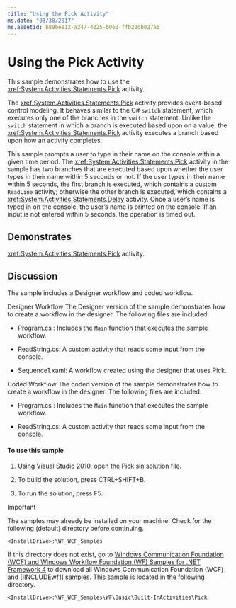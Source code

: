 ```yaml
---
title: "Using the Pick Activity"
ms.date: "03/30/2017"
ms.assetid: b89be812-a247-4025-b0e3-ffb20db027a6
---
```

# Using the Pick Activity
This sample demonstrates how to use the <xref:System.Activities.Statements.Pick> activity.

 The <xref:System.Activities.Statements.Pick> activity provides event-based control modeling. It behaves similar to the C# `switch` statement, which executes only one of the branches in the `switch` statement. Unlike the `switch` statement in which a branch is executed based upon on a value, the <xref:System.Activities.Statements.Pick> activity executes a branch based upon how an activity completes.

 This sample prompts a user to type in their name on the console within a given time period. The <xref:System.Activities.Statements.Pick> activity in the sample has two branches that are executed based upon whether the user types in their name within 5 seconds or not. If the user types in their name within 5 seconds, the first branch is executed, which contains a custom `ReadLine` activity; otherwise the other branch is executed, which contains a <xref:System.Activities.Statements.Delay> activity. Once a user’s name is typed in on the console, the user’s name is printed on the console. If an input is not entered within 5 seconds, the operation is timed out.

## Demonstrates
 <xref:System.Activities.Statements.Pick> activity.

## Discussion
 The sample includes a Designer workflow and coded workflow.

 Designer Workflow
 The Designer version of the sample demonstrates how to create a workflow in the designer. The following files are included:

- Program.cs : Includes the `Main` function that executes the sample workflow.

- ReadString.cs: A custom activity that reads some input from the console.

- Sequence1.xaml: A workflow created using the designer that uses Pick.

 Coded Workflow
 The coded version of the sample demonstrates how to create a workflow in the designer. The following files are included:

- Program.cs : Includes the `Main` function that executes the sample workflow.

- ReadString.cs: A custom activity that reads some input from the console.

#### To use this sample

1. Using Visual Studio 2010, open the Pick.sln solution file.

2. To build the solution, press CTRL+SHIFT+B.

3. To run the solution, press F5.

> [!IMPORTANT]
>  The samples may already be installed on your machine. Check for the following (default) directory before continuing.  
>   
>  `<InstallDrive>:\WF_WCF_Samples`  
>   
>  If this directory does not exist, go to [Windows Communication Foundation (WCF) and Windows Workflow Foundation (WF) Samples for .NET Framework 4](https://go.microsoft.com/fwlink/?LinkId=150780) to download all Windows Communication Foundation (WCF) and [!INCLUDE[wf1](../../../../includes/wf1-md.md)] samples. This sample is located in the following directory.  
>   
>  `<InstallDrive>:\WF_WCF_Samples\WF\Basic\Built-InActivities\Pick`
